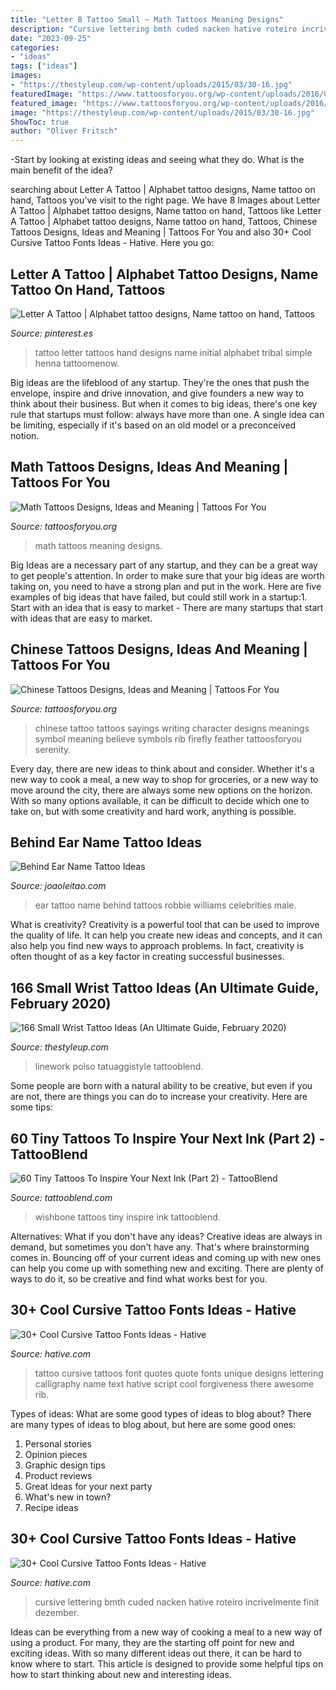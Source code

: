 ```yaml
---
title: "Letter B Tattoo Small ~ Math Tattoos Meaning Designs"
description: "Cursive lettering bmth cuded nacken hative roteiro incrivelmente finit dezember"
date: "2023-09-25"
categories:
- "ideas"
tags: ["ideas"]
images:
- "https://thestyleup.com/wp-content/uploads/2015/03/30-16.jpg"
featuredImage: "https://www.tattoosforyou.org/wp-content/uploads/2016/03/Images-of-Math-Tattoos.jpg"
featured_image: "https://www.tattoosforyou.org/wp-content/uploads/2016/03/Images-of-Math-Tattoos.jpg"
image: "https://thestyleup.com/wp-content/uploads/2015/03/30-16.jpg"
ShowToc: true
author: "Oliver Fritsch"
---
```



-Start by looking at existing ideas and seeing what they do. What is the main benefit of the idea? 

	

		
searching about Letter A Tattoo | Alphabet tattoo designs, Name tattoo on hand, Tattoos you've visit to the right page. We have 8 Images about Letter A Tattoo | Alphabet tattoo designs, Name tattoo on hand, Tattoos like Letter A Tattoo | Alphabet tattoo designs, Name tattoo on hand, Tattoos, Chinese Tattoos Designs, Ideas and Meaning | Tattoos For You and also 30+ Cool Cursive Tattoo Fonts Ideas - Hative. Here you go:
		
    
## Letter A Tattoo | Alphabet Tattoo Designs, Name Tattoo On Hand, Tattoos

<img loading=lazy src="https://i.pinimg.com/736x/61/b3/3f/61b33f9c1431cf938f2beb6aeac2de31.jpg" onerror="this.onerror=null;this.src='https://tse2.mm.bing.net/th?id=OIP.gp9JbS3LS_mBTKhPJJfhRgAAAA&amp;pid=15.1';" alt="Letter A Tattoo | Alphabet tattoo designs, Name tattoo on hand, Tattoos">

_Source: pinterest.es_

>tattoo letter tattoos hand designs name initial alphabet tribal simple henna tattoomenow. 

	

Big ideas are the lifeblood of any startup. They're the ones that push the envelope, inspire and drive innovation, and give founders a new way to think about their business. But when it comes to big ideas, there's one key rule that startups must follow: always have more than one. A single idea can be limiting, especially if it's based on an old model or a preconceived notion.

    
## Math Tattoos Designs, Ideas And Meaning | Tattoos For You

<img loading=lazy src="https://www.tattoosforyou.org/wp-content/uploads/2016/03/Images-of-Math-Tattoos.jpg" onerror="this.onerror=null;this.src='https://tse2.mm.bing.net/th?id=OIP.igwuB01nDXM6BrrxydhxDgAAAA&amp;pid=15.1';" alt="Math Tattoos Designs, Ideas and Meaning | Tattoos For You">

_Source: tattoosforyou.org_

>math tattoos meaning designs. 

	

Big Ideas are a necessary part of any startup, and they can be a great way to get people's attention. In order to make sure that your big ideas are worth taking on, you need to have a strong plan and put in the work. Here are five examples of big ideas that have failed, but could still work in a startup:1. Start with an idea that is easy to market - There are many startups that start with ideas that are easy to market.

    
## Chinese Tattoos Designs, Ideas And Meaning | Tattoos For You

<img loading=lazy src="http://www.tattoosforyou.org/wp-content/uploads/2013/10/Chinese-Character-Tattoos.jpg" onerror="this.onerror=null;this.src='https://tse2.mm.bing.net/th?id=OIP.FYrcS3z7uEsgN5_26rzT3QHaJ4&amp;pid=15.1';" alt="Chinese Tattoos Designs, Ideas and Meaning | Tattoos For You">

_Source: tattoosforyou.org_

>chinese tattoo tattoos sayings writing character designs meanings symbol meaning believe symbols rib firefly feather tattoosforyou serenity. 

	

Every day, there are new ideas to think about and consider. Whether it's a new way to cook a meal, a new way to shop for groceries, or a new way to move around the city, there are always some new options on the horizon. With so many options available, it can be difficult to decide which one to take on, but with some creativity and hard work, anything is possible.

    
## Behind Ear Name Tattoo Ideas

<img loading=lazy src="https://www.joaoleitao.com/tattoo-name/wp-content/uploads/robbie-williams-ear-name-tattoo.jpg" onerror="this.onerror=null;this.src='https://tse3.mm.bing.net/th?id=OIP.DOFmDSB05VEEdfZExM0rNQHaG3&amp;pid=15.1';" alt="Behind Ear Name Tattoo Ideas">

_Source: joaoleitao.com_

>ear tattoo name behind tattoos robbie williams celebrities male. 

	

What is creativity?
Creativity is a powerful tool that can be used to improve the quality of life. It can help you create new ideas and concepts, and it can also help you find new ways to approach problems. In fact, creativity is often thought of as a key factor in creating successful businesses.

    
## 166 Small Wrist Tattoo Ideas (An Ultimate Guide, February 2020)

<img loading=lazy src="https://thestyleup.com/wp-content/uploads/2015/03/30-16.jpg" onerror="this.onerror=null;this.src='https://tse3.mm.bing.net/th?id=OIP.bMEPIB-OGXTGZ3K970xBIQHaHW&amp;pid=15.1';" alt="166 Small Wrist Tattoo Ideas (An Ultimate Guide, February 2020)">

_Source: thestyleup.com_

>linework polso tatuaggistyle tattooblend. 

	

Some people are born with a natural ability to be creative, but even if you are not, there are things you can do to increase your creativity. Here are some tips:

    
## 60 Tiny Tattoos To Inspire Your Next Ink (Part 2) - TattooBlend

<img loading=lazy src="https://tattooblend.com/wp-content/uploads/2017/08/3-2.jpg" onerror="this.onerror=null;this.src='https://tse2.mm.bing.net/th?id=OIP.hA_9riAKg9Q0I-FisVKyngHaE5&amp;pid=15.1';" alt="60 Tiny Tattoos To Inspire Your Next Ink (Part 2) - TattooBlend">

_Source: tattooblend.com_

>wishbone tattoos tiny inspire ink tattooblend. 

	

Alternatives: What if you don't have any ideas?
Creative ideas are always in demand, but sometimes you don't have any. That's where brainstorming comes in. Bouncing off of your current ideas and coming up with new ones can help you come up with something new and exciting. There are plenty of ways to do it, so be creative and find what works best for you.

    
## 30+ Cool Cursive Tattoo Fonts Ideas - Hative

<img loading=lazy src="https://hative.com/wp-content/uploads/2014/02/cursive-tattoos/cursive-quote-back-tattoo-29.jpg" onerror="this.onerror=null;this.src='https://tse1.mm.bing.net/th?id=OIP.n_6_4TVKLUU0nGo3IHPy7wHaJc&amp;pid=15.1';" alt="30+ Cool Cursive Tattoo Fonts Ideas - Hative">

_Source: hative.com_

>tattoo cursive tattoos font quotes quote fonts unique designs lettering calligraphy name text hative script cool forgiveness there awesome rib. 

	

Types of ideas: What are some good types of ideas to blog about?
There are many types of ideas to blog about, but here are some good ones:
1. Personal stories 
2. Opinion pieces 
3. Graphic design tips 
4. Product reviews 
5. Great ideas for your next party 
6. What's new in town? 
7. Recipe ideas 

    
## 30+ Cool Cursive Tattoo Fonts Ideas - Hative

<img loading=lazy src="http://hative.com/wp-content/uploads/2014/02/cursive-tattoos/cursive-neck-tattoo-23.jpg" onerror="this.onerror=null;this.src='https://tse4.mm.bing.net/th?id=OIP.qQGfuAJc0rldRaPM18_beQHaE8&amp;pid=15.1';" alt="30+ Cool Cursive Tattoo Fonts Ideas - Hative">

_Source: hative.com_

>cursive lettering bmth cuded nacken hative roteiro incrivelmente finit dezember. 

	

Ideas can be everything from a new way of cooking a meal to a new way of using a product. For many, they are the starting off point for new and exciting ideas. With so many different ideas out there, it can be hard to know where to start. This article is designed to provide some helpful tips on how to start thinking about new and interesting ideas.

